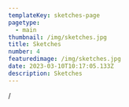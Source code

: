 ```yaml
---
templateKey: sketches-page
pagetype:
  - main
thumbnail: /img/sketches.jpg
title: Sketches
number: 4
featuredimage: /img/sketches.jpg
date: 2023-03-10T10:17:05.133Z
description: Sketches
---
```

/